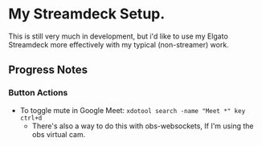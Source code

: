 # My Streamdeck Setup.

This is still very much in development, but i'd like to use my Elgato Streamdeck
more effectively with my typical (non-streamer) work.

## Progress Notes

### Button Actions
* To toggle mute in Google Meet:
    `xdotool search -name "Meet *" key ctrl+d`
    * There's also a way to do this with obs-websockets, If I'm using the obs virtual cam.
